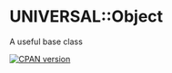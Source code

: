 # UNIVERSAL::Object

A useful base class

[![CPAN version](https://badge.fury.io/pl/UNIVERSAL-Object.svg)](https://metacpan.org/pod/UNIVERSAL-Object)


